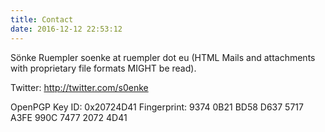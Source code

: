 ```yaml
---
title: Contact
date: 2016-12-12 22:53:12
---
```

Sönke Ruempler
soenke at ruempler dot eu (HTML Mails and attachments with proprietary file formats MIGHT be read).
 
Twitter: http://twitter.com/s0enke
 
OpenPGP Key ID: 0x20724D41
Fingerprint: 9374 0B21 BD58 D637 5717  A3FE 990C 7477 2072 4D41